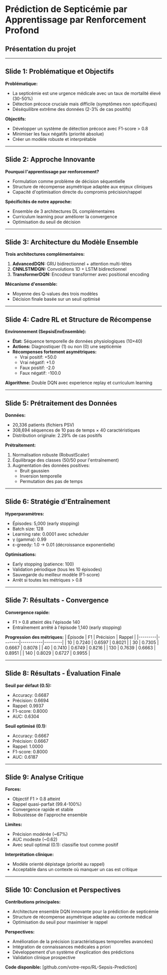 # Prédiction de Septicémie par Apprentissage par Renforcement Profond
## Présentation du projet

---

## Slide 1: Problématique et Objectifs

**Problématique:**
- La septicémie est une urgence médicale avec un taux de mortalité élevé (30-50%)
- Détection précoce cruciale mais difficile (symptômes non spécifiques)
- Déséquilibre extrême des données (2-3% de cas positifs)

**Objectifs:**
- Développer un système de détection précoce avec F1-score > 0.8
- Minimiser les faux négatifs (priorité absolue)
- Créer un modèle robuste et interprétable

---

## Slide 2: Approche Innovante

**Pourquoi l'apprentissage par renforcement?**
- Formulation comme problème de décision séquentielle
- Structure de récompense asymétrique adaptée aux enjeux cliniques
- Capacité d'optimisation directe du compromis précision/rappel

**Spécificités de notre approche:**
- Ensemble de 3 architectures DL complémentaires
- Curriculum learning pour améliorer la convergence
- Optimisation du seuil de décision

---

## Slide 3: Architecture du Modèle Ensemble

**Trois architectures complémentaires:**
1. **AdvancedDQN:** GRU bidirectionnel + attention multi-têtes
2. **CNNLSTMDQN:** Convolutions 1D + LSTM bidirectionnel
3. **TransformerDQN:** Encodeur transformer avec positional encoding

**Mécanisme d'ensemble:**
- Moyenne des Q-values des trois modèles
- Décision finale basée sur un seuil optimisé

---

## Slide 4: Cadre RL et Structure de Récompense

**Environnement (SepsisEnvEnsemble):**
- **État:** Séquence temporelle de données physiologiques (10×40)
- **Actions:** Diagnostiquer (1) ou non (0) une septicémie
- **Récompenses fortement asymétriques:**
  - Vrai positif: +50.0
  - Vrai négatif: +1.0
  - Faux positif: -2.0
  - Faux négatif: -100.0

**Algorithme:** Double DQN avec experience replay et curriculum learning

---

## Slide 5: Prétraitement des Données

**Données:**
- 20,336 patients (fichiers PSV)
- 308,694 séquences de 10 pas de temps × 40 caractéristiques
- Distribution originale: 2.29% de cas positifs

**Prétraitement:**
1. Normalisation robuste (RobustScaler)
2. Équilibrage des classes (50/50 pour l'entraînement)
3. Augmentation des données positives:
   - Bruit gaussien
   - Inversion temporelle
   - Permutation des pas de temps

---

## Slide 6: Stratégie d'Entraînement

**Hyperparamètres:**
- Épisodes: 5,000 (early stopping)
- Batch size: 128
- Learning rate: 0.0001 avec scheduler
- γ (gamma): 0.99
- ε-greedy: 1.0 → 0.01 (décroissance exponentielle)

**Optimisations:**
- Early stopping (patience: 100)
- Validation périodique (tous les 10 épisodes)
- Sauvegarde du meilleur modèle (F1-score)
- Arrêt si toutes les métriques > 0.8

---

## Slide 7: Résultats - Convergence

**Convergence rapide:**
- F1 > 0.8 atteint dès l'épisode 140
- Entraînement arrêté à l'épisode 1,140 (early stopping)

**Progression des métriques:**
| Épisode | F1     | Précision | Rappel  |
|---------|--------|-----------|---------|
| 10      | 0.7240 | 0.6597    | 0.8021  |
| 30      | 0.7305 | 0.6667    | 0.8078  |
| 40      | 0.7410 | 0.6749    | 0.8216  |
| 130     | 0.7639 | 0.6663    | 0.8951  |
| 140     | 0.8029 | 0.6727    | 0.9955  |

---

## Slide 8: Résultats - Évaluation Finale

**Seuil par défaut (0.5):**
- Accuracy: 0.6687
- Précision: 0.6694
- Rappel: 0.9937
- F1-score: 0.8000
- AUC: 0.6304

**Seuil optimisé (0.1):**
- Accuracy: 0.6667
- Précision: 0.6667
- Rappel: 1.0000
- F1-score: 0.8000
- AUC: 0.6187

---

## Slide 9: Analyse Critique

**Forces:**
- Objectif F1 > 0.8 atteint
- Rappel quasi-parfait (99.4-100%)
- Convergence rapide et stable
- Robustesse de l'approche ensemble

**Limites:**
- Précision modérée (~67%)
- AUC modeste (~0.62)
- Avec seuil optimal (0.1): classifie tout comme positif

**Interprétation clinique:**
- Modèle orienté dépistage (priorité au rappel)
- Acceptable dans un contexte où manquer un cas est critique

---

## Slide 10: Conclusion et Perspectives

**Contributions principales:**
- Architecture ensemble DQN innovante pour la prédiction de septicémie
- Structure de récompense asymétrique adaptée au contexte médical
- Optimisation du seuil pour maximiser le rappel

**Perspectives:**
- Amélioration de la précision (caractéristiques temporelles avancées)
- Intégration de connaissances médicales a priori
- Développement d'un système d'explication des prédictions
- Validation clinique prospective

**Code disponible:** [github.com/votre-repo/RL-Sepsis-Prediction]
